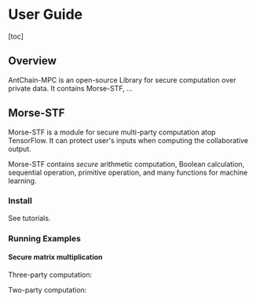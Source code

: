 # User Guide
[toc]


## Overview
AntChain-MPC is an open-source Library for secure computation over private data. It contains Morse-STF, ...


## Morse-STF
Morse-STF is a module for secure multi-party computation atop TensorFlow. It can protect user's inputs when computing the collaborative output.

Morse-STF contains *secure* arithmetic computation, Boolean calculation, sequential operation, primitive operation, and many functions for machine learning.


### Install
See tutorials.


### Running Examples
#### Secure matrix multiplication
Three-party computation:

Two-party computation:

